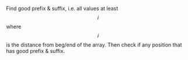 Find good prefix & suffix, i.e. all values at least $$i$$ where $$i$$ is the distance from beg/end of the array.  Then check if any position that has good prefix & suffix.
